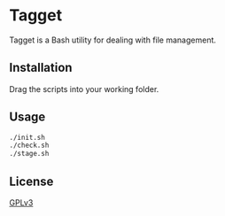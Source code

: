 # Tagget

Tagget is a Bash utility for dealing with file management.

## Installation

Drag the scripts into your working folder.

## Usage

```bash
./init.sh
./check.sh
./stage.sh
```

## License

[GPLv3](https://www.gnu.org/licenses/gpl-3.0.en.html)
